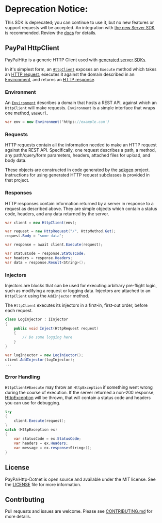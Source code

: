 # Deprecation Notice:
This SDK is deprecated; you can continue to use it, but no new features or support requests will be accepted. An integration with [the new Server SDK](https://github.com/paypal/PayPal-Server-SDKs) is recommended. Review the [docs](https://developer.paypal.com/serversdk/http/getting-started/how-to-get-started/) for details.

## PayPal HttpClient

PayPalHttp is a generic HTTP Client used with [generated server SDKs](https://github.braintreeps.com/dx/sdkgen).

In it's simplest form, an [`HttpClient`](./PayPalHttp-Dotnet/HttpClient.cs) exposes an `Execute` method which takes an [HTTP request](./PayPalHttp-Dotnet/HttpRequest.cs), executes it against the domain described in an [Environment](./PayPalHttp-Dotnet/Environment.cs), and returns an [HTTP response](./PayPalHttp-Dotnet/HttpResponse.cs).

### Environment

An [`Environment`](./PayPalHttp-Dotnet/Environment.cs) describes a domain that hosts a REST API, against which an `HttpClient` will make requests. `Environment` is a simple interface that wraps one method, `BaseUrl`.

```C#
var env = new Environment('https://example.com')
```

### Requests

HTTP requests contain all the information needed to make an HTTP request against the REST API. Specifically, one request describes a path, a method, any path/query/form parameters, headers, attached files for upload, and body data.

These objects are constructed in code generated by the [sdkgen](http://github.braintreeps.com/dx/sdkgen) project. Instructions for using generated HTTP request subclasses is provided in that project.

### Responses

HTTP responses contain information returned by a server in response to a request as described above. They are simple objects which contain a status code, headers, and any data returned by the server.

```C#
var client = new HttpClient(env);

var request = new HttpRequest("/", HttpMethod.Get);
request.Body = "some data";

var response = await client.Execute(request);

var statusCode = response.StatusCode;
var headers = response.Headers;
var data = response.Result<String>();
```

### Injectors

Injectors are blocks that can be used for executing arbitrary pre-flight logic, such as modifying a request or logging data. Injectors are attached to an `HttpClient` using the `AddInjector` method.

The `HttpClient` executes its injectors in a first-in, first-out order, before each request.

```C#
class LogInjector : IInjector
{
	public void Inject(HttpRequest request)
    {
        // Do some logging here
    }
}

var logInjector = new LogInjector();
client.AddInjector(logInjector);
...
```

### Error Handling

`HttpClient#Execute` may throw an `HttpException` if something went wrong during the course of execution. If the server returned a non-200 response, [HttpException](./PayPalHttp-Dotnet/HttpException.cs) will be thrown, that will contain a status code and headers you can use for debugging.

```C#
try
{
    client.Execute(request);
}
catch (HttpException ex)
{
	var statusCode = ex.StatusCode;
	var headers = ex.Headers;
	var message = ex.response<String>();
}
```

## License
PayPalHttp-Dotnet is open source and available under the MIT license. See the [LICENSE](./LICENSE) file for more information.

## Contributing
Pull requests and issues are welcome. Please see [CONTRIBUTING.md](./CONTRIBUTING.md) for more details.
